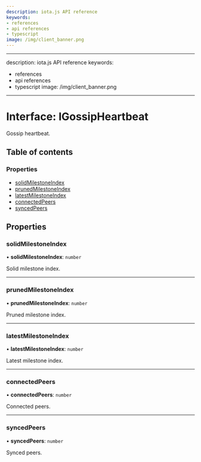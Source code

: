 ```yaml
---
description: iota.js API reference
keywords:
- references
- api references
- typescript
image: /img/client_banner.png
---
```

---
description: iota.js API reference
keywords:
- references
- api references
- typescript
image: /img/client_banner.png
---
# Interface: IGossipHeartbeat

Gossip heartbeat.

## Table of contents

### Properties

- [solidMilestoneIndex](IGossipHeartbeat.md#solidmilestoneindex)
- [prunedMilestoneIndex](IGossipHeartbeat.md#prunedmilestoneindex)
- [latestMilestoneIndex](IGossipHeartbeat.md#latestmilestoneindex)
- [connectedPeers](IGossipHeartbeat.md#connectedpeers)
- [syncedPeers](IGossipHeartbeat.md#syncedpeers)

## Properties

### solidMilestoneIndex

• **solidMilestoneIndex**: `number`

Solid milestone index.

___

### prunedMilestoneIndex

• **prunedMilestoneIndex**: `number`

Pruned milestone index.

___

### latestMilestoneIndex

• **latestMilestoneIndex**: `number`

Latest milestone index.

___

### connectedPeers

• **connectedPeers**: `number`

Connected peers.

___

### syncedPeers

• **syncedPeers**: `number`

Synced peers.
